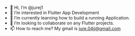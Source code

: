 - 👋 Hi, I’m @jurej1
- 👀 I’m interested in Flutter App Development
- 🌱 I’m currently learning how to build a running Application.
- 💞️ I’m looking to collaborate on any Flutter projects.
- 📫 How to reach me? My gmail is jure.04jj@gmail.com

<!---
jurej1/jurej1 is a ✨ special ✨ repository because its `README.md` (this file) appears on your GitHub profile.
You can click the Preview link to take a look at your changes.
--->
